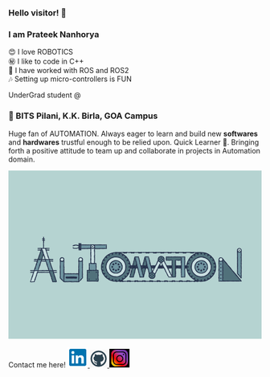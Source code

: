 ### Hello visitor! 👋
### I am **Prateek Nanhorya**

😍 I love ROBOTICS  
㊙️ I like to code in C++  
🌟 I have worked with ROS and ROS2  
🎶 Setting up micro-controllers is FUN  
  
  
UnderGrad student @ 
### 🏫 BITS Pilani, K.K. Birla, GOA Campus

Huge fan of AUTOMATION. Always eager to learn and build new **softwares** and **hardwares** trustful enough to be relied upon.
Quick Learner 🦾. Bringing forth a positive attitude to team up and collaborate in projects in Automation domain.

![automation](automation.gif)


Contact me here!
<a href="https://www.linkedin.com/in/prateek-nanhorya-a14919216/" target="_blank">
<img src="linkedin.png" alt="linkedin" width="40"/>
</a>
<a href="https://github.com/xD-prateek" target="_blank">
<img src="github.jpg" alt="github" width="35"/>
</a>
<a href="https://www.instagram.com/__prateek.xd/" target="_blank">
<img src="instagram.jpg" alt="instagram" width="40"/>
</a>


<!--
**xD-prateek/xD-prateek** is a ✨ _special_ ✨ repository because its `README.md` (this file) appears on your GitHub profile.

Here are some ideas to get you started:

- 🔭 I’m currently working on ...
- 🌱 I’m currently learning ...
- 👯 I’m looking to collaborate on ...
- 🤔 I’m looking for help with ...
- 💬 Ask me about ...
- 📫 How to reach me: ...
- 😄 Pronouns: ...
- ⚡ Fun fact: ...
-->
